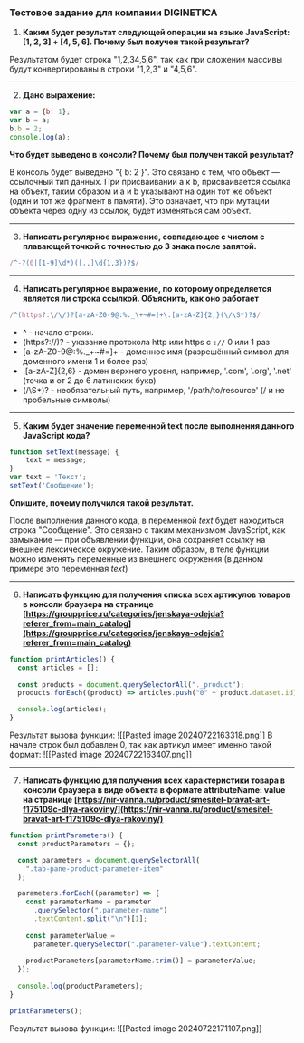 ### Тестовое задание для компании DIGINETICA

1. **Каким будет результат следующей операции на языке JavaScript: \[1, 2, 3] + \[4, 5, 6]. Почему был получен такой результат?**

Результатом будет строка "1,2,34,5,6", так как при сложении массивы будут конвертированы в строки "1,2,3" и "4,5,6".
___
2. **Дано выражение:**
```js
var a = {b: 1};
var b = a;
b.b = 2;
console.log(a);
```
**Что будет выведено в консоли? Почему был получен такой результат?**

В консоль будет выведено "{ b: 2 }". Это связано с тем, что объект — ссылочный тип данных. При присваивании a к b, присваивается ссылка на объект, таким образом и a и b указывают на один тот же объект (один и тот же фрагмент в памяти). Это означает, что при мутации объекта через одну из ссылок, будет изменяться сам объект.
___
3. **Написать регулярное выражение, совпадающее с числом с плавающей точкой с точностью до 3 знака после запятой.**
```js
/^-?(0|[1-9]\d*)([.,]\d{1,3})?$/
```
___
4. **Написать регулярное выражение, по которому определяется является ли строка ссылкой. Объяснить, как оно работает**
```js
/^(https?:\/\/)?[a-zA-Z0-9@:%._\+~#=]+\.[a-zA-Z]{2,}(\/\S*)?$/
```
+ ^ - начало строки.
+ (https?:\/\/)? - указание протокола http или https с `://` 0 или 1 раз
+ [a-zA-Z0-9@:%._\+~#=]+ - доменное имя (разрешённый символ для доменного имени 1 и более раз)
+ \.[a-zA-Z]{2,6} - домен верхнего уровня, например, '.com', '.org', '.net' (точка и от 2 до 6 латинских букв)
+ (\/\S*)? - необязательный путь, например, '/path/to/resource' (/ и не пробельные символы)
___
5. **Каким будет значение переменной text после выполнения данного JavaScript кода?**
```js
function setText(message) { 
	text = message;
}
var text = 'Текст';
setText('Сообщение');
```
**Опишите, почему получился такой результат.**

После выполнения данного кода, в переменной *text* будет находиться строка "Сообщение". Это связано с таким механизмом JavaScript, как замыкание — при объявлении функции, она сохраняет ссылку на внешнее лексическое окружение. Таким образом, в теле функции можно изменять переменные из внешнего окружения (в данном примере это переменная *text*)
___
6. **Написать функцию для получения списка всех артикулов товаров в консоли браузера на странице [https://groupprice.ru/categories/jenskaya-odejda?referer_from=main_catalog](https://groupprice.ru/categories/jenskaya-odejda?referer_from=main_catalog)**

```js
function printArticles() {
  const articles = [];
  
  const products = document.querySelectorAll("._product");
  products.forEach((product) => articles.push("0" + product.dataset.id));

  console.log(articles);
}
```
Результат вызова функции:
![[Pasted image 20240722163318.png]]
В начале строк был добавлен 0, так как артикул имеет именно такой формат:
![[Pasted image 20240722163407.png]]
___
7. **Написать функцию для получения всех характеристики товара в консоли браузера в виде объекта в формате attributeName: value на странице [https://nir-vanna.ru/product/smesitel-bravat-art-f175109c-dlya-rakoviny/](https://nir-vanna.ru/product/smesitel-bravat-art-f175109c-dlya-rakoviny/)**
```js
function printParameters() {
  const productParameters = {};

  const parameters = document.querySelectorAll(
    ".tab-pane-product-parameter-item"
  );

  parameters.forEach((parameter) => {
    const parameterName = parameter
      .querySelector(".parameter-name")
      .textContent.split("\n")[1];
      
    const parameterValue =
      parameter.querySelector(".parameter-value").textContent;
      
    productParameters[parameterName.trim()] = parameterValue;
  });
  
  console.log(productParameters);
}

printParameters();
```
Результат вызова функции:
![[Pasted image 20240722171107.png]]